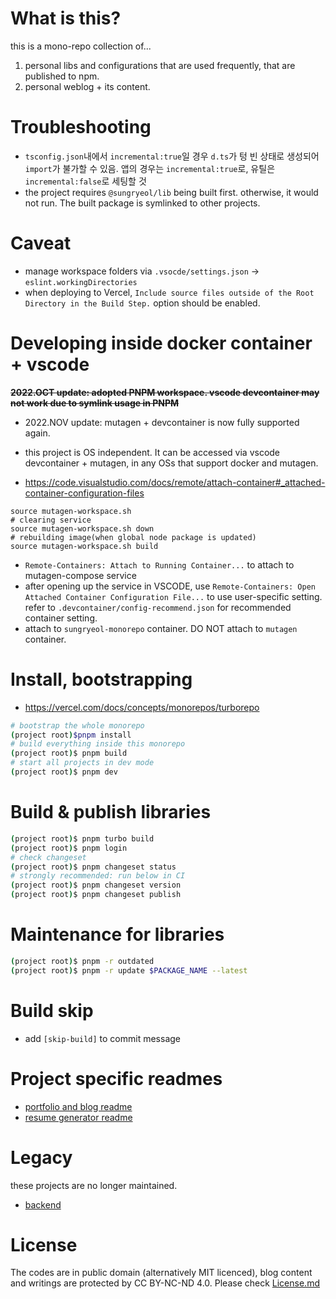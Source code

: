 # What is this?

this is a mono-repo collection of...

1. personal libs and configurations that are used frequently, that are published to npm.
2. personal weblog + its content.

# Troubleshooting

- `tsconfig.json`내에서 `incremental:true`일 경우 `d.ts`가 텅 빈 상태로 생성되어 `import`가 불가할 수 있음. 앱의 경우는 `incremental:true`로, 유틸은 `incremental:false`로 세팅할 것
- the project requires `@sungryeol/lib` being built first. otherwise, it would not run. The built package is symlinked to other projects.

# Caveat

- manage workspace folders via `.vsocde/settings.json` -> `eslint.workingDirectories`
- when deploying to Vercel, `Include source files outside of the Root Directory in the Build Step.` option should be enabled.

# Developing inside docker container + vscode

~~**2022.OCT update: adopted PNPM workspace. vscode devcontainer may not work due to symlink usage in PNPM**~~

- 2022.NOV update: mutagen + devcontainer is now fully supported again.

- this project is OS independent. It can be accessed via vscode devcontainer + mutagen, in any OSs that support docker and mutagen.
- https://code.visualstudio.com/docs/remote/attach-container#_attached-container-configuration-files

```
source mutagen-workspace.sh
# clearing service
source mutagen-workspace.sh down
# rebuilding image(when global node package is updated)
source mutagen-workspace.sh build
```

- `Remote-Containers: Attach to Running Container...` to attach to mutagen-compose service
- after opening up the service in VSCODE,
  use `Remote-Containers: Open Attached Container Configuration File...` to use user-specific setting.
  refer to `.devcontainer/config-recommend.json` for recommended container setting.
- attach to `sungryeol-monorepo` container. DO NOT attach to `mutagen` container.

# Install, bootstrapping

- https://vercel.com/docs/concepts/monorepos/turborepo

```sh
# bootstrap the whole monorepo
(project root)$pnpm install
# build everything inside this monorepo
(project root)$ pnpm build
# start all projects in dev mode
(project root)$ pnpm dev
```

# Build & publish libraries

```sh
(project root)$ pnpm turbo build
(project root)$ pnpm login
# check changeset
(project root)$ pnpm changeset status
# strongly recommended: run below in CI
(project root)$ pnpm changeset version
(project root)$ pnpm changeset publish
```

# Maintenance for libraries

```sh
(project root)$ pnpm -r outdated
(project root)$ pnpm -r update $PACKAGE_NAME --latest
```

# Build skip

- add `[skip-build]` to commit message

# Project specific readmes

- [portfolio and blog readme](https://github.com/rabelais88/sungryeol/tree/main/app-portfolio-2022)
- [resume generator readme](https://github.com/rabelais88/sungryeol/tree/main/resume)

# Legacy

these projects are no longer maintained.

- [backend](https://github.com/rabelais88/portfolio-backend-2021)

# License

The codes are in public domain (alternatively MIT licenced), blog content and writings are protected by CC BY-NC-ND 4.0. Please check [License.md](/LICENSE.md)
